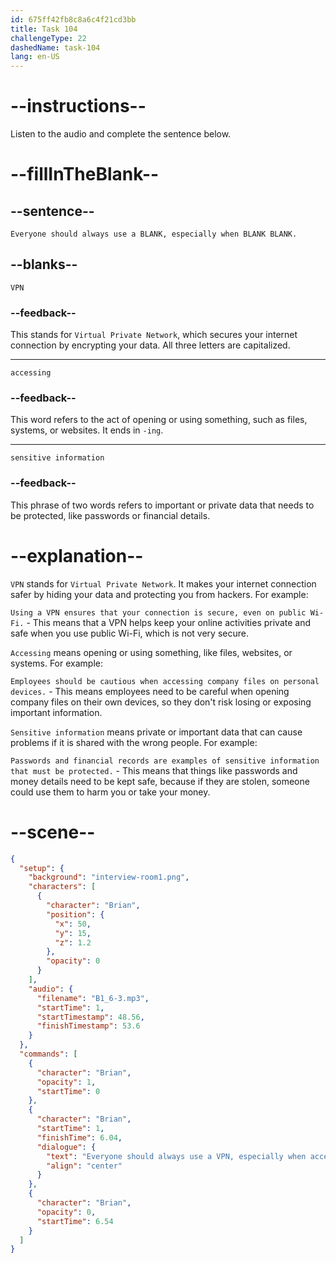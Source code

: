 ```yaml
---
id: 675ff42fb8c8a6c4f21cd3bb
title: Task 104
challengeType: 22
dashedName: task-104
lang: en-US
---
```


<!-- (Audio) Brian: Everyone should always use a VPN, especially when accessing sensitive information. -->

# --instructions--

Listen to the audio and complete the sentence below.

# --fillInTheBlank--

## --sentence--

`Everyone should always use a BLANK, especially when BLANK BLANK.`

## --blanks--

`VPN`

### --feedback--

This stands for `Virtual Private Network`, which secures your internet connection by encrypting your data. All three letters are capitalized.

---

`accessing`

### --feedback--

This word refers to the act of opening or using something, such as files, systems, or websites. It ends in `-ing`.

---

`sensitive information`

### --feedback--

This phrase of two words refers to important or private data that needs to be protected, like passwords or financial details.

# --explanation--

`VPN` stands for `Virtual Private Network`. It makes your internet connection safer by hiding your data and protecting you from hackers. For example:

`Using a VPN ensures that your connection is secure, even on public Wi-Fi.` - This means that a VPN helps keep your online activities private and safe when you use public Wi-Fi, which is not very secure.

`Accessing` means opening or using something, like files, websites, or systems. For example:

`Employees should be cautious when accessing company files on personal devices.` - This means employees need to be careful when opening company files on their own devices, so they don't risk losing or exposing important information.

`Sensitive information` means private or important data that can cause problems if it is shared with the wrong people. For example:

`Passwords and financial records are examples of sensitive information that must be protected.` - This means that things like passwords and money details need to be kept safe, because if they are stolen, someone could use them to harm you or take your money.

# --scene--

```json
{
  "setup": {
    "background": "interview-room1.png",
    "characters": [
      {
        "character": "Brian",
        "position": {
          "x": 50,
          "y": 15,
          "z": 1.2
        },
        "opacity": 0
      }
    ],
    "audio": {
      "filename": "B1_6-3.mp3",
      "startTime": 1,
      "startTimestamp": 48.56,
      "finishTimestamp": 53.6
    }
  },
  "commands": [
    {
      "character": "Brian",
      "opacity": 1,
      "startTime": 0
    },
    {
      "character": "Brian",
      "startTime": 1,
      "finishTime": 6.04,
      "dialogue": {
        "text": "Everyone should always use a VPN, especially when accessing sensitive information.",
        "align": "center"
      }
    },
    {
      "character": "Brian",
      "opacity": 0,
      "startTime": 6.54
    }
  ]
}
```
